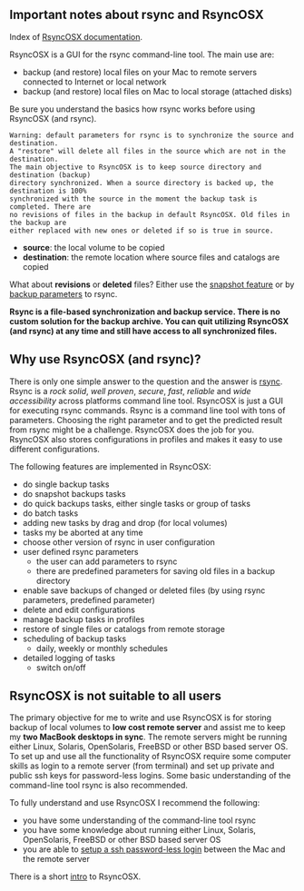 ## Important notes about rsync and RsyncOSX

Index of [RsyncOSX documentation](https://rsyncosx.github.io/Documentation/).

RsyncOSX is a GUI for the rsync command-line tool. The main use are:

- backup (and restore) local files on your Mac to remote servers connected to Internet or local network
- backup (and restore) local files on Mac to local storage (attached disks)

Be sure you understand the basics how rsync works before using RsyncOSX (and rsync).
```
Warning: default parameters for rsync is to synchronize the source and destination.
A "restore" will delete all files in the source which are not in the destination.
The main objective to RsyncOSX is to keep source directory and destination (backup)
directory synchronized. When a source directory is backed up, the destination is 100%
synchronized with the source in the moment the backup task is completed. There are
no revisions of files in the backup in default RsyncOSX. Old files in the backup are
either replaced with new ones or deleted if so is true in source.
```
- **source**: the local volume to be copied
- **destination**: the remote location where source files and catalogs are copied

What about **revisions** or **deleted** files? Either use the [snapshot feature](Snapshots.md) or by [backup parameters](Parameters.md) to rsync.

**Rsync is a file-based synchronization and backup service. There is no custom solution for the backup archive. You can quit utilizing RsyncOSX (and rsync) at any time and still have access to all synchronized files.**


## Why use RsyncOSX (and rsync)?

There is only one simple answer to the question and the answer is [rsync](https://en.wikipedia.org/wiki/Rsync). Rsync is a _rock solid_, _well proven_, _secure_, _fast_, _reliable_ and _wide accessibility_ across platforms command line tool. RsyncOSX is just a GUI for executing rsync commands. Rsync is a command line tool with tons of parameters. Choosing the right parameter and to get the predicted result from rsync might be a challenge. RsyncOSX does the job for you. RsyncOSX also stores configurations in profiles and makes it easy to use different configurations.

The following features are implemented in RsyncOSX:

- do single backup tasks
- do snapshot backups tasks
- do quick backups tasks, either single tasks or group of tasks
- do batch tasks
- adding new tasks by drag and drop (for local volumes)
- tasks my be aborted at any time
- choose other version of rsync in user configuration
- user defined rsync parameters
  - the user can add parameters to rsync
  - there are predefined parameters for saving old files in a backup directory
- enable save backups of changed or deleted files (by using rsync parameters, predefined parameter)
- delete and edit configurations
- manage backup tasks in profiles
- restore of single files or catalogs from remote storage
- scheduling of backup tasks
  - daily, weekly or monthly schedules
- detailed logging of tasks
  - switch on/off

## RsyncOSX is not suitable to all users

The primary objective for me to write and use RsyncOSX is for storing backup of local volumes to **low cost remote server** and assist me to keep my **two MacBook desktops in sync**. The remote servers might be running either Linux, Solaris, OpenSolaris, FreeBSD or other BSD based server OS. To set up and use all the functionality of RsyncOSX require some computer skills as login to a remote server (from terminal) and set up private and public ssh keys for password-less logins. Some basic understanding of the command-line tool rsync is also recommended.

To fully understand and use RsyncOSX I recommend the following:

- you have some understanding of the command-line tool rsync
- you have some knowledge about running either Linux, Solaris, OpenSolaris, FreeBSD or other BSD based server OS
- you are able to [setup a ssh password-less login](PasswordlessLogin.md) between the Mac and the remote server

There is a short [intro](Intro.md) to RsyncOSX.
